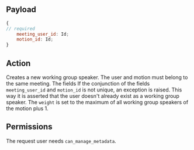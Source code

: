 ## Payload
```js
{
// required
    meeting_user_id: Id;
    motion_id: Id;
}
```

## Action
Creates a new working group speaker. The user and motion must belong to the same meeting. The fields
If the conjunction of the fields `meeting_user_id` and `motion_id` is not unique, an exception is raised. This way it is asserted that the user doesn't already exist as a working group speaker.
The `weight` is set to the maximum of all working group speakers of the
motion plus 1.

## Permissions
The request user needs `can_manage_metadata`.
